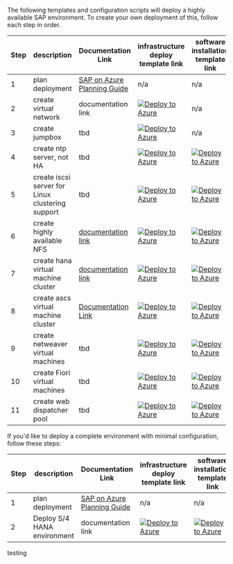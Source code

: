 The following templates and configuration scripts will deploy a highly available SAP environment.  To create your own deployment of this, follow each step in order. 

Step | description | Documentation Link | infrastructure deploy template link | software installation template link
---- | ----------- | ------------------ | ------------- | -----------------------------------
1 | plan deployment | [SAP on Azure Planning Guide](https://docs.microsoft.com/en-us/azure/virtual-machines/workloads/sap/get-started) | n/a |  n/a 
2 | create virtual network | documentation link | [![Deploy to Azure](http://azuredeploy.net/deploybutton.png)](https://portal.azure.com/#create/Microsoft.Template/uri/https%3A%2F%2Fraw.githubusercontent.com%2FAzureCAT-GSI%2FHana-Test-Deploy%2Fmaster%2Fvnet.json) | n/a
3 | create jumpbox | tbd  | [![Deploy to Azure](http://azuredeploy.net/deploybutton.png)](https://portal.azure.com/#create/Microsoft.Template/uri/https%3A%2F%2Fraw.githubusercontent.com%2FAzureCAT-GSI%2FHana-Test-Deploy%2Fmaster%2FVms%2Fhanajumpbox.json) | n/a
4 | create ntp server, not HA | tbd | [![Deploy to Azure](http://azuredeploy.net/deploybutton.png)](https://portal.azure.com/#create/Microsoft.Template/uri/https%3A%2F%2Fraw.githubusercontent.com%2FAzureCAT-GSI%2FHana-Test-Deploy%2Fmaster%2Fsap-ntp-server%2Fntpserver-infra.json) | [![Deploy to Azure](http://azuredeploy.net/deploybutton.png)](https://raw.githubusercontent.com/AzureCAT-GSI/Hana-Test-Deploy/master/sap-ntp-server/ntpserver-sw.json)
5 | create iscsi server for Linux clustering support | tbd | [![Deploy to Azure](http://azuredeploy.net/deploybutton.png)](https://raw.githubusercontent.com/AzureCAT-GSI/Hana-Test-Deploy/master/underconst.md) | [![Deploy to Azure](http://azuredeploy.net/deploybutton.png)](https://raw.githubusercontent.com/AzureCAT-GSI/Hana-Test-Deploy/master/underconst.md)
6 | create highly available NFS | [documentation link](https://docs.microsoft.com/en-us/azure/virtual-machines/workloads/sap/high-availability-guide-suse-nfs)  | [![Deploy to Azure](http://azuredeploy.net/deploybutton.png)](https://raw.githubusercontent.com/AzureCAT-GSI/Hana-Test-Deploy/master/sap-file-server-md/azuredeploy.json) | [![Deploy to Azure](http://azuredeploy.net/deploybutton.png)](https://raw.githubusercontent.com/AzureCAT-GSI/Hana-Test-Deploy/master/sap-file-server-md/azuredeploy.json)
7 | create hana virtual machine cluster | [documentation link](https://docs.microsoft.com/en-us/azure/virtual-machines/workloads/sap/sap-hana-high-availability) |  [![Deploy to Azure](http://azuredeploy.net/deploybutton.png)](https://portal.azure.com/#create/Microsoft.Template/uri/https%3A%2F%2Fraw.githubusercontent.com%2FAzure%2Fazure-quickstart-templates%2Fmaster%2Fsap-3-tier-marketplace-image-multi-sid-db-md%2Fazuredeploy.json) |  [![Deploy to Azure](http://azuredeploy.net/deploybutton.png)](https://portal.azure.com/#create/Microsoft.Template/uri/https%3A%2F%2Fraw.githubusercontent.com%2FAzureCAT-GSI%2FHana-Test-Deploy%2Fmaster%2Faddcse_hana.json)| need to add support for WA and AN, and fill in the disk configuration
8 | create ascs virtual machine cluster | [ Documentation Link ](https://docs.microsoft.com/en-us/azure/virtual-machines/workloads/sap/high-availability-guide-suse) | [![Deploy to Azure](http://azuredeploy.net/deploybutton.png)](https://raw.githubusercontent.com/Azure/azure-quickstart-templates/master/sap-3-tier-marketplace-image-multi-sid-xscs-md/azuredeploy.json) | [![Deploy to Azure](http://azuredeploy.net/deploybutton.png)](https://raw.githubusercontent.com/AzureCAT-GSI/Hana-Test-Deploy/master/underconst.md)
9 | create netweaver virtual machines | tbd | [![Deploy to Azure](http://azuredeploy.net/deploybutton.png)](https://raw.githubusercontent.com/Azure/azure-quickstart-templates/master/sap-3-tier-marketplace-image-multi-sid-apps/azuredeploy.json )  | [![Deploy to Azure](http://azuredeploy.net/deploybutton.png)](https://raw.githubusercontent.com/AzureCAT-GSI/Hana-Test-Deploy/master/underconst.md)
10 | create Fiori virtual machines | tbd | [![Deploy to Azure](http://azuredeploy.net/deploybutton.png)](https://raw.githubusercontent.com/Azure/azure-quickstart-templates/master/sap-3-tier-marketplace-image-multi-sid-apps/azuredeploy.json )  | [![Deploy to Azure](http://azuredeploy.net/deploybutton.png)](https://raw.githubusercontent.com/AzureCAT-GSI/Hana-Test-Deploy/master/underconst.md)
11 | create web dispatcher pool | tbd | [![Deploy to Azure](http://azuredeploy.net/deploybutton.png)](https://raw.githubusercontent.com/AzureCAT-GSI/Hana-Test-Deploy/master/underconst.md) | [![Deploy to Azure](http://azuredeploy.net/deploybutton.png)](https://raw.githubusercontent.com/AzureCAT-GSI/Hana-Test-Deploy/master/underconst.md)

If you'd like to deploy a complete environment with minimal configuration, follow these steps:

Step | description | Documentation Link | infrastructure deploy template link | software installation template link
---- | ----------- | ------------------ | ------------- | -----------------------------------
1 | plan deployment | [SAP on Azure Planning Guide](https://docs.microsoft.com/en-us/azure/virtual-machines/workloads/sap/get-started) | n/a |  n/a 
2 | Deploy S/4 HANA environment | documentation link | [![Deploy to Azure](http://azuredeploy.net/deploybutton.png)](https://raw.githubusercontent.com/AzureCAT-GSI/Hana-Test-Deploy/master/underconst.md) | [![Deploy to Azure](http://azuredeploy.net/deploybutton.png)](https://raw.githubusercontent.com/AzureCAT-GSI/Hana-Test-Deploy/master/underconst.md)

testing



